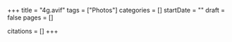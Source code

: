 +++
title = "4g.avif"
tags = ["Photos"]
categories = []
startDate = ""
draft = false
pages = []

citations = []
+++
